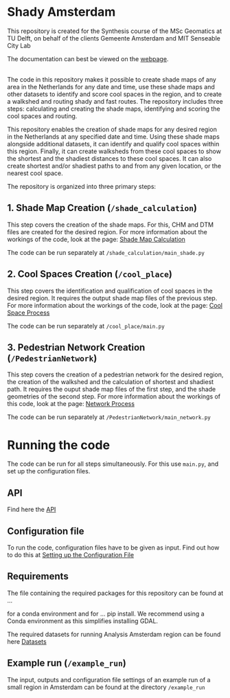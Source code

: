 # Shady Amsterdam
This repository is created for the Synthesis course of the MSc Geomatics at TU Delft, on behalf of the clients Gemeente Amsterdam and MIT Senseable City Lab

The documentation can best be viewed on the [webpage](https://jsscmnhn.github.io/shady_amsterdam/).

\
The code in this repository makes it possible to create shade maps of any area in the Netherlands for any date and time,
use these shade maps and other datasets to identify and score cool spaces in the region, and to create a walkshed and
routing shady and fast routes. The repository includes three steps: calculating and creating the shade maps, identifying and scoring the cool spaces and routing. 

This repository enables the creation of shade maps for any desired region in the Netherlands at any specified date and time.
Using these shade maps alongside additional datasets, it can identify and qualify cool spaces within this region. Finally,
it can create walksheds from these cool spaces to show the shortest and the shadiest distances to these cool spaces. It
can also create shortest and/or shadiest paths to and from any given location, or the nearest cool space.

The repository is organized into three primary steps:

## 1.  Shade Map Creation (`/shade_calculation`)
This step covers the creation of the shade maps. For this, CHM and DTM files are created for the desired region. For more information about the workings of the code, look at the page:  [Shade Map Calculation](docs/Shade-Map-Calculation.md)

The code can be run separately at `/shade_calculation/main_shade.py`

## 2. Cool Spaces Creation (`/cool_place`)
This step covers the identification and qualification of cool spaces in the desired region. It requires the output shade map files of the previous step.
For more information about the workings of the code, look at the page:  [Cool Space Process](docs/Cool-Spaces.md)

The code can be run separately at `/cool_place/main.py`

## 3. Pedestrian Network Creation (`/PedestrianNetwork`)
This step covers the creation of a pedestrian network for the desired region, the creation of the walkshed and the calculation of shortest and shadiest path. It requires the ouput shade map
files of the first step, and the shade geometries of the second step. 
For more information about the workings of this code, look at the page:  [Network Process](docs/Network.md)

The code can be run separately at `/PedestrianNetwork/main_network.py`

# Running the code 
The code can be run for all steps simultaneously. For this use `main.py`, and set up the configuration files.

## API
Find here the [API](docs/api.md)

## Configuration file 
To run the code, configuration files have to be given as input. Find out how to do this at  [Setting up the Configuration File](docs/Configuration-setup.md)

## Requirements
The file containing the required packages for this repository can be found at ...

for a conda environment and for ... pip install. We recommend using a Conda environment as this simplifies installing GDAL. 

The required datasets for running Analysis Amsterdam region can be found here [Datasets](https://drive.google.com/drive/folders/1LsNp03WkUEMMzGZZci4n8d7l7EE5ZUVt)

## Example run (`/example_run`)
The input, outputs and configuration file settings of an example run of a small region in Amsterdam can be found at  the directory `/example_run`